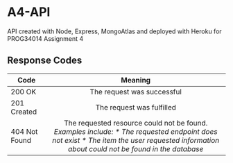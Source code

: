 # A4-API
API created with Node, Express, MongoAtlas and deployed with Heroku for PROG34014 Assignment 4

## Response Codes

| Code | Meaning |
| ------------- |:-------------:|
| 200 OK | The request was successful 
| 201 Created | The request was fulfilled 
| 404 Not Found | The requested resource could not be found. *Examples include: * The requested endpoint does not exist * The item the user requested information about could not be found in the database*
